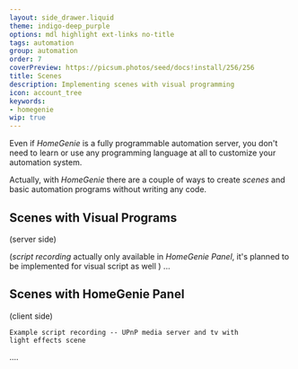 ```yaml
---
layout: side_drawer.liquid
theme: indigo-deep_purple
options: mdl highlight ext-links no-title
tags: automation
group: automation
order: 7
coverPreview: https://picsum.photos/seed/docs!install/256/256
title: Scenes
description: Implementing scenes with visual programming
icon: account_tree
keywords:
- homegenie
wip: true
---
```


Even if *HomeGenie* is a fully programmable automation server, you don't need
to learn or use any programming language at all to customize your automation
system.

Actually, with *HomeGenie* there are a couple of ways to create *scenes* and
basic automation programs without writing any code.


## Scenes with Visual Programs

(server side)

(*script recording* actually only available in *HomeGenie Panel*, it's planned to be implemented for visual script as well )
...

## Scenes with HomeGenie Panel

(client side)

```
Example script recording -- UPnP media server and tv with
light effects scene
```

....
